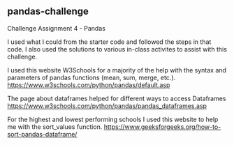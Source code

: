## pandas-challenge
Challenge Assignment 4 - Pandas

I used what I could from the starter code and followed the steps in that code. I also used the solutions to various in-class activites to assist with this challenge. 

I used this website W3Schools for a majority of the help with the syntax and parameters of pandas functions (mean, sum, merge, etc.).
https://www.w3schools.com/python/pandas/default.asp

The page about dataframes helped for different ways to access Dataframes 
https://www.w3schools.com/python/pandas/pandas_dataframes.asp

For the highest and lowest performing schools I used this website to help me with the sort_values function.
https://www.geeksforgeeks.org/how-to-sort-pandas-dataframe/

